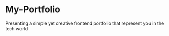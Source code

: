 # My-Portfolio
Presenting a simple yet creative frontend portfolio that represent you in the tech world
